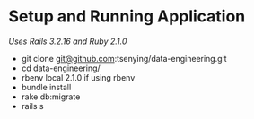 # Setup and Running Application

*Uses Rails 3.2.16 and Ruby 2.1.0*

- git clone git@github.com:tsenying/data-engineering.git
- cd data-engineering/
- rbenv local 2.1.0 if using rbenv
- bundle install
- rake db:migrate
- rails s
